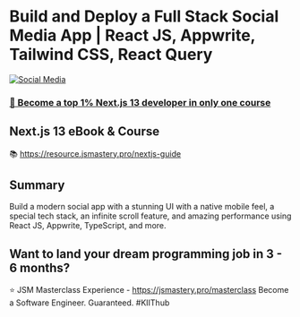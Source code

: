 # Build and Deploy a Full Stack Social Media App | React JS, Appwrite, Tailwind CSS, React Query
[![Social Media](https://i.ibb.co/k4BQtdP/Thumbnail.png)](https://youtu.be/_W3R2VwRyF4)

### [🌟 Become a top 1% Next.js 13 developer in only one course](https://jsmastery.pro/next13)

## Next.js 13 eBook & Course
📚 https://resource.jsmastery.pro/nextjs-guide

## Summary
Build a modern social app with a stunning UI with a native mobile feel, a special tech stack, an infinite scroll feature, and amazing performance using React JS, Appwrite, TypeScript, and more.

## Want to land your dream programming job in 3 - 6 months?
⭐ JSM Masterclass Experience - https://jsmastery.pro/masterclass
Become a Software Engineer. Guaranteed.
#KIIThub
